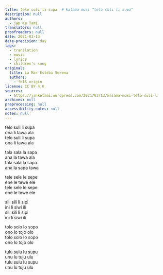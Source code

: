 ```yaml
---
title: telo suli li supa  # kalama musi “telo suli li supa”
description: null
authors:
  - jan Ke Tami
translators: null
proofreaders: null
date: 2021-03-13
date-precision: day
tags:
  - translation
  - music
  - lyrics
  - children's song
original:
  title: La Mar Esteba Serena
  authors:
    - folk origin
license: CC BY 4.0
sources:
  - https://janketami.wordpress.com/2021/03/13/kalama-musi-telo-suli-li-supa/
archives: null
preprocessing: null
accessibility-notes: null
notes: null
---
```


telo suli li supa  \
ona li tawa ala  \
telo suli li supa  \
ona li tawa ala

tala sala la sapa  \
ana la tawa ala  \
tala sala la sapa  \
ana la sapa tawa

tele sele le sepe  \
ene le tewe ele  \
tele sele le sepe  \
ene le tewe ele

sili sili li sipi  \
ini li siwi ili  \
sili sili li sipi  \
ini li siwi ili

tolo solo lo sopo  \
ono lo tojo olo  \
tolo solo lo sopo  \
ono lo tojo olo

tulu sulu lu supu  \
unu lu tuju ulu  \
tulu sulu lu supu  \
unu lu tuju ulu

<!-- tenpo pini la, mi wile ante toki e musi kalama ante. nimi ona li “Drei Chinesen mit dem Kontrabass”. taso ken la, toki ona li ike tawa jan Sonko anu jan ante. mi wile ante toki e ona tan ni: jan li ken musi kepeken musi kalama ni. jan li ken ante ale e kalama “a”, e kalama “e”, e kalama “i”, e kalama “o”, e kalama “u” tawa kalama wan taso. ni li musi mute. ni ale la, mi alasa e musi kalama ante pi nasin sama. toki Epanja la, musi kalama sama li lon! weka pi musi kalama Tosi la, mi kalama e musi kalama Epanja. -->
